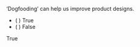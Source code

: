 <panel header="{{ icon_Q_A }} Can Dogfooding improve product design?">
<question>

‘Dogfooding’ can help us improve product designs. 

- ( ) True
- ( ) False

<div slot="answer">

True

</div>
</question>
</panel>
